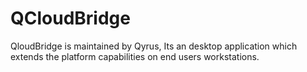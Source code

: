 # QCloudBridge
QloudBridge is maintained by Qyrus, Its an desktop application which extends the platform capabilities on end users workstations.
